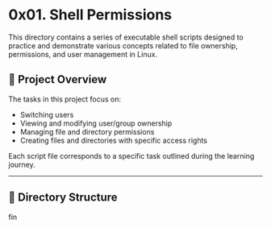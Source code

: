 # 0x01. Shell Permissions

This directory contains a series of executable shell scripts designed to practice and demonstrate various concepts related to file ownership, permissions, and user management in Linux.

## 🧠 Project Overview

The tasks in this project focus on:

- Switching users
- Viewing and modifying user/group ownership
- Managing file and directory permissions
- Creating files and directories with specific access rights

Each script file corresponds to a specific task outlined during the learning journey.

---

## 📁 Directory Structure

fin
